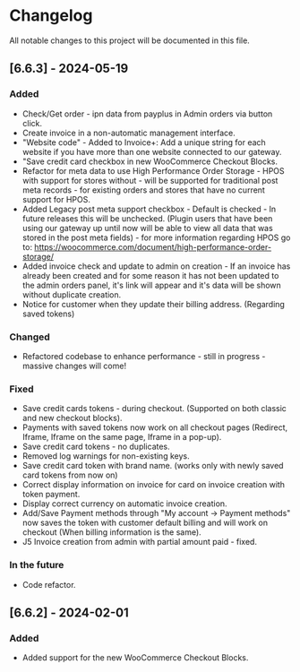 # Changelog

All notable changes to this project will be documented in this file.

## [6.6.3] - 2024-05-19

### Added

- Check/Get order - ipn data from payplus in Admin orders via button click.
- Create invoice in a non-automatic management interface.
- "Website code" - Added to Invoice+: Add a unique string for each website if you have more than one website connected to our gateway.
- "Save credit card checkbox in new WooCommerce Checkout Blocks.
- Refactor for meta data to use High Performance Order Storage - HPOS with support for stores without - will be supported for traditional post meta records - for existing orders and stores that have no current support for HPOS.
- Added Legacy post meta support checkbox - Default is checked - In future releases this will be unchecked. (Plugin users that have been using our gateway up until now will be able to view all data that was stored in the post meta fields) - for more information regarding HPOS go to: https://woocommerce.com/document/high-performance-order-storage/
- Added invoice check and update to admin on creation - If an invoice has already been created and for some reason it has not been updated to the admin orders panel, it's link will appear and it's data will be shown without duplicate creation.
- Notice for customer when they update their billing address. (Regarding saved tokens)

### Changed

- Refactored codebase to enhance performance - still in progress - massive changes will come!

### Fixed

- Save credit cards tokens - during checkout. (Supported on both classic and new checkout blocks).
- Payments with saved tokens now work on all checkout pages (Redirect, Iframe, Iframe on the same page, Iframe in a pop-up).
- Save credit card tokens - no duplicates.
- Removed log warnings for non-existing keys.
- Save credit card token with brand name. (works only with newly saved card tokens from now on)
- Correct display information on invoice for card on invoice creation with token payment.
- Display correct currency on automatic invoice creation.
- Add/Save Payment methods through "My account -> Payment methods" now saves the token with customer default billing and will work on checkout (When billing information is the same).
- J5 Invoice creation from admin with partial amount paid - fixed.

### In the future

- Code refactor.

## [6.6.2] - 2024-02-01

### Added

- Added support for the new WooCommerce Checkout Blocks.
